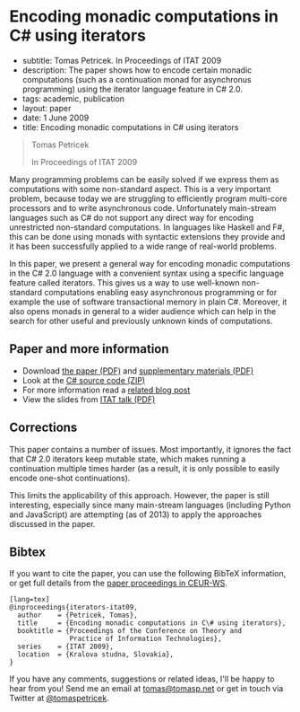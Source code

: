 # Encoding monadic computations in C# using iterators

 - subtitle: Tomas Petricek. In Proceedings of ITAT 2009
 - description: The paper shows how to encode certain monadic computations (such as a continuation monad
     for asynchronus programming) using the iterator language feature in C# 2.0.
 - tags: academic, publication
 - layout: paper
 - date: 1 June 2009
 - title: Encoding monadic computations in C# using iterators

> Tomas Petricek
>
> In Proceedings of ITAT 2009

Many programming problems can be easily solved if we express them as computations 
with some non-standard aspect. This is a very important problem, because today we 
are struggling to efficiently program multi-core processors and to write asynchronous 
code. Unfortunately main-stream languages such as C# do not support any direct way 
for encoding unrestricted non-standard computations. In languages like Haskell and F#, 
this can be done using monads with syntactic extensions they provide and it has been 
successfully applied to a wide range of real-world problems. 

In this paper, we present 
a general way for encoding monadic computations in the C# 2.0 language with a convenient 
syntax using a specific language feature called iterators. This gives us a way to use 
well-known non-standard computations enabling easy asynchronous programming or for 
example the use of software transactional memory in plain C#. Moreover, it also opens 
monads in general to a wider audience which can help in the search for other useful and 
previously unknown kinds of computations.

## Paper and more information

 - Download [the paper (PDF)](iterators.pdf) and [supplementary materials (PDF)](iterators-sup.pdf)
 - Look at the [C# source code (ZIP)](iterators-src.zip)
 - For more information read a [related blog post](http://tomasp.net/blog/csharp-async.aspx)
 - View the slides from [ITAT talk (PDF)](iterators-itat.pdf)

## Corrections
This paper contains a number of issues. Most importantly, it ignores the fact that 
C# 2.0 iterators keep mutable state, which makes running a continuation multiple times
harder (as a result, it is only possible to easily encode one-shot continuations).

This limits the applicability of this approach. However, the paper is still interesting,
especially since many main-stream languages (including Python and JavaScript) are 
attempting (as of 2013) to apply the approaches discussed in the paper.


## <a id="cite">Bibtex</a>
If you want to cite the paper, you can use the following BibTeX information, or
get full details from the [paper proceedings in CEUR-WS](http://ceur-ws.org/Vol-584/).

    [lang=tex]
    @inproceedings{iterators-itat09,
      author    = {Petricek, Tomas},
      title     = {Encoding monadic computations in C\# using iterators},
      booktitle = {Proceedings of the Conference on Theory and 
                   Practice of Information Technologies},
      series    = {ITAT 2009},
      location  = {Kralova studna, Slovakia},
    } 

If you have any comments, suggestions or related ideas, I'll be happy to 
hear from you! Send me an email at [tomas@tomasp.net](mailto:tomas@tomasp.net)
or get in touch via Twitter at [@tomaspetricek](http://twitter.com/tomaspetricek).
